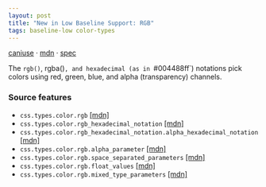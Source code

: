 ```yaml
---
layout: post
title: "New in Low Baseline Support: RGB"
tags: baseline-low color-types
---
```


[caniuse](https://caniuse.com/?search=rgb) · [mdn](https://developer.mozilla.org/en-US/search?q=RGB) · [spec](https://drafts.csswg.org/css-color-4/#rgb-functions)

The `rgb()`, rgba()`, and hexadecimal (as in `#004488ff`) notations pick colors using red, green, blue, and alpha (transparency) channels.

### Source features

- ``css.types.color.rgb`` [[mdn]](https://developer.mozilla.org/en-US/search?q=css.types.color.rgb)
- ``css.types.color.rgb_hexadecimal_notation`` [[mdn]](https://developer.mozilla.org/en-US/search?q=css.types.color.rgb_hexadecimal_notation)
- ``css.types.color.rgb_hexadecimal_notation.alpha_hexadecimal_notation`` [[mdn]](https://developer.mozilla.org/en-US/search?q=css.types.color.rgb_hexadecimal_notation.alpha_hexadecimal_notation)
- ``css.types.color.rgb.alpha_parameter`` [[mdn]](https://developer.mozilla.org/en-US/search?q=css.types.color.rgb.alpha_parameter)
- ``css.types.color.rgb.space_separated_parameters`` [[mdn]](https://developer.mozilla.org/en-US/search?q=css.types.color.rgb.space_separated_parameters)
- ``css.types.color.rgb.float_values`` [[mdn]](https://developer.mozilla.org/en-US/search?q=css.types.color.rgb.float_values)
- ``css.types.color.rgb.mixed_type_parameters`` [[mdn]](https://developer.mozilla.org/en-US/search?q=css.types.color.rgb.mixed_type_parameters)
